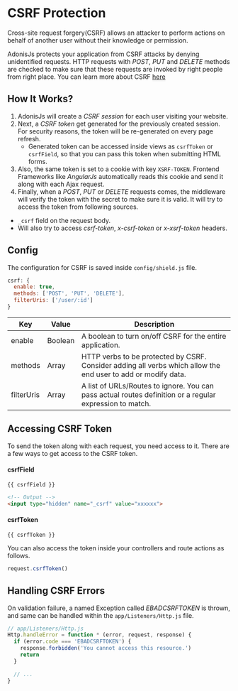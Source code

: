 # CSRF Protection

Cross-site request forgery(CSRF) allows an attacker to perform actions on behalf of another user without their knowledge or permission.

AdonisJs protects your application from CSRF attacks by denying unidentified requests. HTTP requests with *POST*, *PUT* and *DELETE* methods are checked to make sure that these requests are invoked by right people from right place. You can learn more about CSRF [here](https://www.owasp.org/index.php/Cross-Site_Request_Forgery)

## How It Works?

1. AdonisJs will create a *CSRF session* for each user visiting your website.
2. Next, a *CSRF token* get generated for the previously created session. For security reasons, the token will be re-generated on every page refresh.
    * Generated token can be accessed inside views as `csrfToken` or `csrfField`, so that you can pass this token when submitting HTML forms.
3. Also, the same token is set to a cookie with key `XSRF-TOKEN`. Frontend Frameworks like *AngularJs* automatically reads this cookie and send it along with each Ajax request.
4. Finally, when a *POST*, *PUT* or *DELETE* requests comes, the middleware will verify the token with the secret to make sure it is valid. It will try to access the token from following sources.
  * `_csrf` field on the request body.
  * Will also try to access *csrf-token*, *x-csrf-token* or *x-xsrf-token* headers.

## Config
The configuration for CSRF is saved inside `config/shield.js` file.

```js
csrf: {
  enable: true,
  methods: ['POST', 'PUT', 'DELETE'],
  filterUris: ['/user/:id']
}
```

| Key         | Value   | Description |
|-------------|---------|-------------|
| enable      | Boolean | A boolean to turn on/off CSRF for the entire application. |
| methods     | Array   | HTTP verbs to be protected by CSRF. Consider adding all verbs which allow the end user to add or modify data. |
| filterUris  | Array   | A list of URLs/Routes to ignore. You can pass actual routes definition or a regular expression to match. |

## Accessing CSRF Token
To send the token along with each request, you need access to it. There are a few ways to get access to the CSRF token.

#### csrfField
```twig
{{ csrfField }}
```

```html
<!-- Output -->
<input type="hidden" name="_csrf" value="xxxxxx">
```

#### csrfToken
```twig
{{ csrfToken }}
```

You can also access the token inside your controllers and route actions as follows.

```js
request.csrfToken()
```

## Handling CSRF Errors
On validation failure, a named Exception called *EBADCSRFTOKEN* is thrown, and same can be handled within the `app/Listeners/Http.js` file.

```js
// app/Listeners/Http.js
Http.handleError = function * (error, request, response) {
  if (error.code === 'EBADCSRFTOKEN') {
    response.forbidden('You cannot access this resource.')
    return
  }

  // ...
}
```
